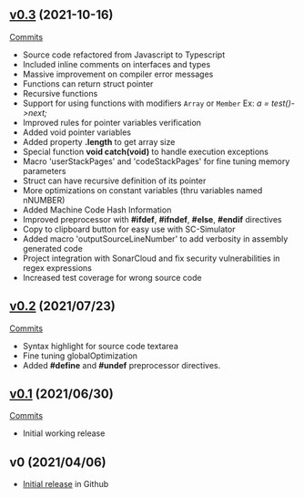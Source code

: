 ## [v0.3](https://github.com/deleterium/SmartC/tree/v0.3) (2021-10-16)

[Commits](https://github.com/deleterium/SmartC/commits/v0.3)

- Source code refactored from Javascript to Typescript
- Included inline comments on interfaces and types
- Massive improvement on compiler error messages
- Functions can return struct pointer
- Recursive functions
- Support for using functions with modifiers `Array` or `Member` Ex: *a = test()->next;*
- Improved rules for pointer variables verification
- Added void pointer variables
- Added property **.length** to get array size
- Special function **void catch(void)** to handle execution exceptions
- Macro 'userStackPages' and 'codeStackPages' for fine tuning memory parameters
- Struct can have recursive definition of its pointer
- More optimizations on constant variables (thru variables named nNUMBER)
- Added Machine Code Hash Information 
- Improved preprocessor with **#ifdef**, **#ifndef**, **#else**, **#endif** directives
- Copy to clipboard button for easy use with SC-Simulator
- Added macro 'outputSourceLineNumber' to add verbosity in assembly generated code
- Project integration with SonarCloud and fix security vulnerabilities in regex expressions
- Increased test coverage for wrong source code


## [v0.2](https://github.com/deleterium/SmartC/tree/v0.2) (2021/07/23)

[Commits](https://github.com/deleterium/SmartC/commits/v0.2)

- Syntax highlight for source code textarea
- Fine tuning globalOptimization
- Added **#define** and **#undef** preprocessor directives.

## [v0.1](https://github.com/deleterium/SmartC/tree/v0.1) (2021/06/30)

[Commits](https://github.com/deleterium/SmartC/commits/v0.1)

- Initial working release

## v0 (2021/04/06)


- [Initial release](https://github.com/deleterium/SmartC/tree/bb3edafcf0d3db0153201b594157555d686a9962) in Github
